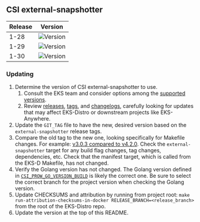 ## CSI external-snapshotter

| Release | Version                                                      |
|---------|--------------------------------------------------------------|
| 1-28    | ![Version](https://img.shields.io/badge/version-v8.0.1-blue) |
| 1-29    | ![Version](https://img.shields.io/badge/version-v8.0.1-blue) |
| 1-30    | ![Version](https://img.shields.io/badge/version-v8.0.1-blue) |

### Updating

1. Determine the version of CSI external-snapshotter to use.
   1. Consult the EKS team and consider options among the
      [supported versions](https://kubernetes-csi.github.io/docs/external-snapshotter.html#supported-versions).
   2. Review [releases](https://github.com/kubernetes-csi/external-snapshotter/releases),
      [tags](https://github.com/kubernetes-csi/external-snapshotter/tags),
      and [changelogs](https://github.com/kubernetes-csi/external-snapshotter/tree/master/CHANGELOG),
      carefully looking for updates that may affect EKS-Distro or downstream
      projects like EKS-Anywhere.
2. Update the `GIT_TAG` file to have the new, desired version based on the
   `external-snapshotter` release tags.
3. Compare the old tag to the new one, looking specifically for Makefile changes.
   For example:
   [v3.0.3 compared to v4.2.0](https://github.com/kubernetes-csi/external-snapshotter/compare/v3.0.3...v4.2.0).
   Check the `external-snapshotter` target for any build flag changes, tag
   changes, dependencies, etc. Check that the manifest target, which is called
   from the EKS-D Makefile, has not changed.
4. Verify the Golang version has not changed. The Golang version defined in
   [`CSI_PROW_GO_VERSION_BUILD`](https://github.com/kubernetes-csi/external-snapshotter/blob/v6.0.1/release-tools/prow.sh#L89)
   is likely the correct one. Be sure to select the correct branch for the
   project version when checking the Golang version.
5. Update CHECKSUMS and attribution by running from project root:
   `make run-attribution-checksums-in-docker RELEASE_BRANCH=<release_branch>`
   from the root of the EKS-Distro repo.
6. Update the version at the top of this README.
